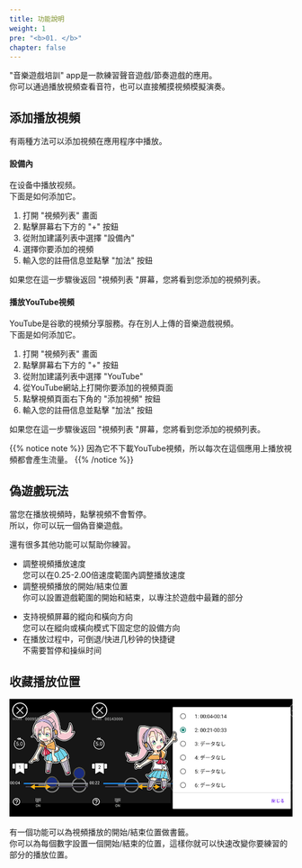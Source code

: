 ```yaml
---
title: 功能說明
weight: 1
pre: "<b>01. </b>"
chapter: false
---
```


"音樂遊戲培訓" app是一款練習聲音遊戲/節奏遊戲的應用。<br>
你可以通過播放視頻查看音符，也可以直接觸摸視頻模擬演奏。

## 添加播放視頻

有兩種方法可以添加視頻在應用程序中播放。

#### 設備內

在设备中播放视频。<br>
下面是如何添加它。

1. 打開 "視頻列表" 畫面
2. 點擊屏幕右下方的 "+" 按鈕
3. 從附加建議列表中選擇 "設備內"
4. 選擇你要添加的視頻
5. 輸入您的註冊信息並點擊 "加法" 按鈕

如果您在這一步驟後返回 "視頻列表 "屏幕，您將看到您添加的視頻列表。

#### 播放YouTube視頻

YouTube是谷歌的視頻分享服務。存在別人上傳的音樂遊戲視頻。<br>
下面是如何添加它。

1. 打開 "視頻列表" 畫面
2. 點擊屏幕右下方的 "+" 按鈕
3. 從附加建議列表中選擇 "YouTube"
4. 從YouTube網站上打開你要添加的視頻頁面
5. 點擊視頻頁面右下角的 "添加視頻" 按鈕
6. 輸入您的註冊信息並點擊 "加法" 按鈕

如果您在這一步驟後返回 "視頻列表 "屏幕，您將看到您添加的視頻列表。

{{% notice note %}}
因為它不下載YouTube視頻，所以每次在這個應用上播放視頻都會產生流量。
{{% /notice %}}


## 偽遊戲玩法

當您在播放視頻時，點擊視頻不會暫停。<br>
所以，你可以玩一個偽音樂遊戲。<br>

還有很多其他功能可以幫助你練習。

- 調整視頻播放速度<br>您可以在0.25-2.00倍速度範圍內調整播放速度
- 調整視頻播放的開始/結束位置<br>你可以設置遊戲範圍的開始和結束，以專注於遊戲中最難的部分
<!--
- 放大/縮小並調整視頻的位置<br>可以進行縮放和定位，使視頻適合設備的分辨率
- 反轉視頻畫面<br>視頻畫面可以從左到右翻轉
-->
- 支持視頻屏幕的縱向和橫向方向<br>您可以在縱向或橫向模式下固定您的設備方向
- 在播放过程中，可倒退/快进几秒钟的快捷键<br>不需要暂停和操纵时间

## 收藏播放位置

![video scale](img_video_bookmark.png#imgleft)
<div class="clear clear_box"></div>
有一個功能可以為視頻播放的開始/結束位置做書籤。<br>
你可以為每個數字設置一個開始/結束的位置，這樣你就可以快速改變你要練習的部分的播放位置。<br>